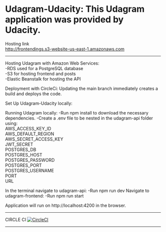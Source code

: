 Udagram-Udacity: This Udagram application was provided by Udacity.
====================
Hosting link <br>
http://frontendings.s3-website-us-east-1.amazonaws.com
___________________________________

Hosting Udagram with Amazon Web Services:
<br>
-RDS used for a PostgreSQL database<br>
-S3 for hosting frontend and posts<br>
-Elastic Beanstalk for hosting the API<br>

Deployment with CircleCi:
Updating the main branch immediately creates a build and deploys the code.

Set Up Udagram-Udacity locally:

Running Udagram locally:
-Run npm install to download the necessary dependencies.
-Create a .env file to be nested in the udagram-api folder using:
<br>
AWS_ACCESS_KEY_ID<br>
AWS_DEFAULT_REGION<br>
AWS_SECRET_ACCESS_KEY<br>
JWT_SECRET<br>
POSTGRES_DB<br>
POSTGRES_HOST<br>
POSTGRES_PASSWORD<br>
POSTGRES_PORT<br>
POSTGRES_USERNAME<br>
PORT<br>
URL<br>

In the terminal navigate to udagram-api:
-Run npm run dev
Navigate to udagram-frontend:
-Run npm run start

Application will run on http://localhost:4200 in the browser.
____
CIRCLE CI
[![CircleCI](https://circleci.com/gh/rlondon3/Udagram-Udacity/tree/main.svg?style=svg)](https://circleci.com/gh/rlondon3/Udagram-Udacity/tree/main)

____

